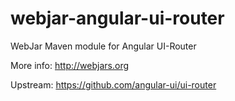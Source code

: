 webjar-angular-ui-router
=========================

WebJar Maven module for Angular UI-Router

More info: http://webjars.org

Upstream: https://github.com/angular-ui/ui-router
